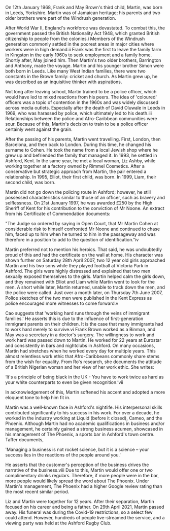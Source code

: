 On 12th January 1968, Frank and May Brown's third child, Martin, was born in Leeds, Yorkshire. Martin was of Jamaican heritage; his parents and two older brothers were part of the Windrush generation. 

After World War II, England's workforce was devastated. To combat this, the government passed the British Nationality Act 1948, which granted British citizenship to people from the colonies.i  Members of the Windrush generation commonly settled in the poorest areas in major cities where workers were in high demand.ii Frank was the first to leave the family farm in Kingston in the early 1960s to seek employment and a family home. Shortly after, May joined him. Then Martin's two older brothers, Barrington and Anthony, made the voyage. Martin and his younger brother Simon were both born in Leeds. Like many West Indian families, there were two constants in the Brown family: cricket and church. As Martin grew up, he was described as an inquisitive thinker with aspirations.  

Not long after leaving school, Martin trained to be a police officer, which would have led to mixed reactions from his peers. The idea of 'coloured' officers was a topic of contention in the 1960s and was widely discussed across media outlets. Especially after the death of David Oluwale in Leeds in 1969, who was harassed by police, which ultimately led to his death.iii Relationships between the police and Afro-Caribbean communities were sour.  Because of this, Martin's decision to train to be a police officer certainly went against the grain. 

After the passing of his parents, Martin went travelling. First, London, then Barcelona, and then back to London. During this time, he changed his surname to Cohen. He took the name from a local Jewish shop where he grew up and befriended the family that managed it. In 1993, he settled in Ashford, Kent. In the same year, he met a local woman, Liz Ashby, while working together at a factory owned by Rimmel Cosmetics. After a conservative but strategic approach from Martin, the pair entered a relationship. In 1995, Elliot, their first child, was born. In 1999, Liam, their second child, was born. 

Martin did not go down the policing route in Ashford; however, he still possessed characteristics similar to those of an officer, such as bravery and selflessness. On 21st January 1997, he was awarded £250 by the High Sheriff of Kent for his contribution to the conviction of Mr Noone. An extract from his Certificate of Commendation documents: 

"The Judge so ordered by saying in Open Court, that Mr Martin Cohen at considerable risk to himself confronted Mr Noone and continued to chase him, faced up to him when he turned to him in the passageway and was therefore in a position to add to the question of identification."iv  

Martin preferred not to mention his heroics. That said, he was undoubtedly proud of this and had the certificate on the wall at home. His character was shown further on Saturday 28th April 2007, two 12 year old girls approached Martin and his two sons while they played football at Victoria Park in Ashford. The girls were highly distressed and explained that two men sexually exposed themselves to the girls. Martin helped calm the girls down, and they remained with Elliot and Liam while Martin went to look for the men. A short while later, Martin returned, unable to track down the men, and the police were called. Just over a month later, on Thursday 7th June 2007, Police sketches of the two men were published in the Kent Express as police encouraged more witnesses to come forward.v 

Cao suggests that 'working hard runs through the veins of immigrant families.' He asserts this is due to the influence of first-generation immigrant parents on their children. It is the case that many immigrants had to work hard merely to survive.vi Frank Brown worked as a Binman, and May was a secretary in a doctor's surgery. The willingness to work and work hard was passed down to Martin. He worked for 22 years at Eurostar and consistently in bars and nightclubs in Ashford. On many occasions, Martin had stretches when he worked every day for multiple years. This almost relentless work ethic that Afro-Caribbeans commonly share stems from the wish for equality. From Ro's research, she documents the attitude of a British Nigerian woman and her view of her work ethic. She writes:  

‘It's a principle of being black in the UK - You have to work twice as hard as your white counterparts to even be given recognition.’vii  

In acknowledgement of this, Martin softened his accent and adopted a more eloquent tone to help him fit in.  

Martin was a well-known face in Ashford's nightlife. His interpersonal skills contributed significantly to his success in his work. For over a decade, he worked in the industry working at Liquid (before it closed), Cameo, and the Phoenix. Although Martin had no academic qualifications in business and/or management, he certainly gained a strong business acumen, showcased in his management of The Phoenix, a sports bar in Ashford's town centre. Taffer documents,  

'Managing a business is not rocket science, but it is a science – your success lies in the reactions of the people around you.'  

He asserts that the customer's perception of the business drives the narrative of the business.viii  Due to this, Martin would offer one or two complimentary drinks regulars. Therefore, if more people were in the bar, more people would likely spread the word about The Phoenix. Under Martin's management, The Phoenix had a higher Google review rating than the most recent similar period. 

Liz and Martin were together for 12 years. After their separation, Martin focused on his career and being a father. On 29th April 2021, Martin passed away. His funeral was during the Covid-19 restrictions, so a select few could attend. However, hundreds of people live-streamed the service, and a viewing party was held at the Ashford Rugby Club. 

 
